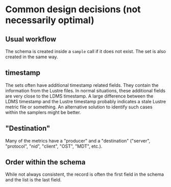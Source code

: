 # Common design decisions (not necessarily optimal)


## Usual workflow
The schema is created inside a `sample` call if it does not exist. The set is also created in the same way. 


## timestamp
The sets often have additional timestamp related fields. They contain the information from the Lustre files. 
In normal situations, these additional fields are very close to the LDMS timestamp.
A large difference between the LDMS timestamp and the Lustre timestamp probably indicates a stale Lustre metric file or something.
An alternative solution to identify such cases within the samplers might be better.

## "Destination"
Many of the metrics have a "producer" and a "destination" ("server", "protocol", "nid", "client", "OST", "MDT", etc.).

## Order within the schema
While not always consistent, the record is often the first field in the schema and the list is the last field.